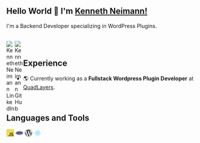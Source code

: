 ## Hello World 👋 I'm [Kenneth Neimann!](https://github.com/kanneimann)
I'm a Backend Developer specializing in WordPress Plugins.

<br/>

<a href="https://www.linkedin.com/in/neimann-kenneth/">
<img align="left" alt="Kenneth Neimann LinkedIn" width="22px" src="https://icongr.am/fontawesome/linkedin.svg?size=128&color=70c8ff" />
</a>
<a href="https://github.com/kanneimann">
<img align="left" alt="Kenneth Neimann GitHub" width="22px" src="https://icongr.am/fontawesome/github.svg?size=128&color=70c8ff" />
</a>

<br />

## Experience

- 🌎 Currently working as a **Fullstack Wordpress Plugin Developer** at [QuadLayers](https://quadlayers.com/).

<br />

## Languages and Tools

<code><img height="20" src="https://raw.githubusercontent.com/github/explore/80688e429a7d4ef2fca1e82350fe8e3517d3494d/topics/javascript/javascript.png"></code>
<code><img height="20" src="https://raw.githubusercontent.com/github/explore/80688e429a7d4ef2fca1e82350fe8e3517d3494d/topics/php/php.png"></code>
<code><img height="20" src="https://raw.githubusercontent.com/github/explore/80688e429a7d4ef2fca1e82350fe8e3517d3494d/topics/wordpress/wordpress.png"></code>
<code><img height="20" src="https://raw.githubusercontent.com/github/explore/80688e429a7d4ef2fca1e82350fe8e3517d3494d/topics/react/react.png"></code>

